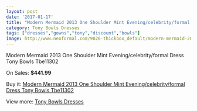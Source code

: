 ```yaml
---
layout: post
date: '2017-01-17'
title: "Modern Mermaid 2013 One Shoulder Mint Evening/celebrity/formal Dress Tony Bowls Tbe11302"
category: Tony Bowls Dresses
tags: ["dresses","gowns","tony","discount","bowls"]
image: http://www.neoformal.com/9026-thickbox_default/modern-mermaid-2013-one-shoulder-mint-evening-celebrity-formal-dress-tony-bowls-tbe11302.jpg
---
```

Modern Mermaid 2013 One Shoulder Mint Evening/celebrity/formal Dress Tony Bowls Tbe11302

On Sales: **$441.99**
<a href="https://www.neoformal.com/en/tony-bowls-dresses/3155-modern-mermaid-2013-one-shoulder-mint-evening-celebrity-formal-dress-tony-bowls-tbe11302.html"><amp-img layout="responsive" width="600" height="600" src="//www.neoformal.com/9026-thickbox_default/modern-mermaid-2013-one-shoulder-mint-evening-celebrity-formal-dress-tony-bowls-tbe11302.jpg" alt="Modern Mermaid 2013 One Shoulder Mint Evening/celebrity/formal Dress Tony Bowls Tbe11302 0" /></a>

Buy it: [Modern Mermaid 2013 One Shoulder Mint Evening/celebrity/formal Dress Tony Bowls Tbe11302](https://www.neoformal.com/en/tony-bowls-dresses/3155-modern-mermaid-2013-one-shoulder-mint-evening-celebrity-formal-dress-tony-bowls-tbe11302.html "Modern Mermaid 2013 One Shoulder Mint Evening/celebrity/formal Dress Tony Bowls Tbe11302")

View more: [Tony Bowls Dresses](https://www.neoformal.com/en/33-tony-bowls-dresses "Tony Bowls Dresses")